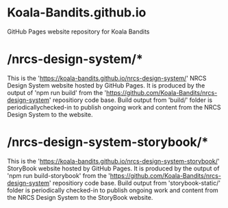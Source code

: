 # Koala-Bandits.github.io
GitHub Pages website repository for Koala Bandits 

# /nrcs-design-system/*
This is the 'https://koala-bandits.github.io/nrcs-design-system/' NRCS Design System website hosted by GitHub Pages. It is produced by the output of 'npm run build' from the 'https://github.com/Koala-Bandits/nrcs-design-system' repositiory code base. Build output from 'build/' folder is periodicallychecked-in to publish ongoing work and content from the NRCS Design System to the website.

# /nrcs-design-system-storybook/*
This is the 'https://koala-bandits.github.io/nrcs-design-system-storybook/' StoryBook website hosted by GitHub Pages. It is produced by the output of 'npm run build-storybook' from the 'https://github.com/Koala-Bandits/nrcs-design-system' repositiory code base. Build output from 'storybook-static/' folder is periodically checked-in to publish ongoing work and content from the NRCS Design System to the StoryBook website.
